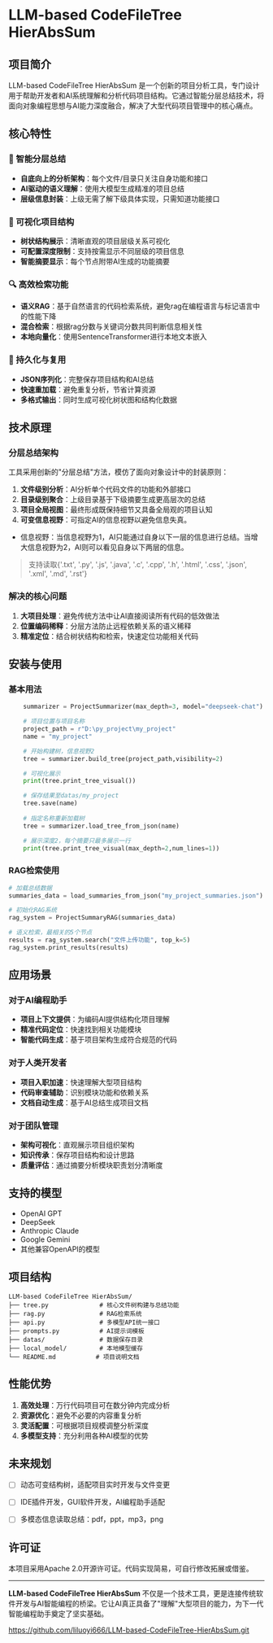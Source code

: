 # LLM-based CodeFileTree HierAbsSum

## 项目简介

LLM-based CodeFileTree HierAbsSum 是一个创新的项目分析工具，专门设计用于帮助开发者和AI系统理解和分析代码项目结构。它通过智能分层总结技术，将面向对象编程思想与AI能力深度融合，解决了大型代码项目管理中的核心痛点。

## 核心特性

### 🎯 智能分层总结
- **自底向上的分析架构**：每个文件/目录只关注自身功能和接口
- **AI驱动的语义理解**：使用大模型生成精准的项目总结
- **层级信息封装**：上级无需了解下级具体实现，只需知道功能接口

### 🌳 可视化项目结构
- **树状结构展示**：清晰直观的项目层级关系可视化
- **可配置深度限制**：支持按需显示不同层级的项目信息
- **智能摘要显示**：每个节点附带AI生成的功能摘要

### 🔍 高效检索功能
- **语义RAG**：基于自然语言的代码检索系统，避免rag在编程语言与标记语言中的性能下降
- **混合检索**：根据rag分数与关键词分数共同判断信息相关性
- **本地向量化**：使用SentenceTransformer进行本地文本嵌入

### 💾 持久化与复用
- **JSON序列化**：完整保存项目结构和AI总结
- **快速重加载**：避免重复分析，节省计算资源
- **多格式输出**：同时生成可视化树状图和结构化数据

## 技术原理

### 分层总结架构
工具采用创新的"分层总结"方法，模仿了面向对象设计中的封装原则：

1. **文件级别分析**：AI分析单个代码文件的功能和外部接口
2. **目录级别聚合**：上级目录基于下级摘要生成更高层次的总结
3. **项目全局视图**：最终形成既保持细节又具备全局观的项目认知
4. **可变信息视野**：可指定AI的信息视野以避免信息失真。

* 信息视野：当信息视野为1，AI只能通过自身以下一层的信息进行总结。当增大信息视野为2，AI则可以看见自身以下两层的信息。

> 支持读取{'.txt', '.py', '.js', '.java', '.c', '.cpp', '.h', '.html', '.css', '.json', '.xml', '.md', '.rst'}

### 解决的核心问题

1. **大项目处理**：避免传统方法中让AI直接阅读所有代码的低效做法
2. **位置编码稀释**：分层方法防止远程依赖关系的语义稀释
3. **精准定位**：结合树状结构和检索，快速定位功能相关代码

## 安装与使用

### 基本用法
```python
    summarizer = ProjectSummarizer(max_depth=3, model="deepseek-chat")

    # 项目位置与项目名称
    project_path = r"D:\py_project\my_project"
    name = "my_project"

    # 开始构建树，信息视野2
    tree = summarizer.build_tree(project_path,visibility=2)

    # 可视化展示
    print(tree.print_tree_visual())

    # 保存结果至datas/my_project
    tree.save(name)
    
    # 指定名称重新加载树
    tree = summarizer.load_tree_from_json(name)

    # 展示深度2，每个摘要只最多展示一行
    print(tree.print_tree_visual(max_depth=2,num_lines=1))
```

### RAG检索使用
```python
# 加载总结数据
summaries_data = load_summaries_from_json("my_project_summaries.json")

# 初始化RAG系统
rag_system = ProjectSummaryRAG(summaries_data)

# 语义检索，最相关的5个节点
results = rag_system.search("文件上传功能", top_k=5)
rag_system.print_results(results)
```

## 应用场景

### 对于AI编程助手
- **项目上下文提供**：为编码AI提供结构化项目理解
- **精准代码定位**：快速找到相关功能模块
- **智能代码生成**：基于项目架构生成符合规范的代码

### 对于人类开发者
- **项目入职加速**：快速理解大型项目结构
- **代码审查辅助**：识别模块功能和依赖关系
- **文档自动生成**：基于AI总结生成项目文档

### 对于团队管理
- **架构可视化**：直观展示项目组织架构
- **知识传承**：保存项目结构和设计思路
- **质量评估**：通过摘要分析模块职责划分清晰度

## 支持的模型

- OpenAI GPT
- DeepSeek
- Anthropic Claude
- Google Gemini
- 其他兼容OpenAPI的模型

## 项目结构

```
LLM-based CodeFileTree HierAbsSum/
├── tree.py              # 核心文件树构建与总结功能
├── rag.py               # RAG检索系统
├── api.py               # 多模型API统一接口
├── prompts.py           # AI提示词模板
├── datas/               # 数据保存目录
├── local_model/         # 本地模型缓存
└── README.md           # 项目说明文档
```

## 性能优势

1. **高效处理**：万行代码项目可在数分钟内完成分析
2. **资源优化**：避免不必要的内容重复分析
3. **灵活配置**：可根据项目规模调整分析深度
4. **多模型支持**：充分利用各种AI模型的优势

## 未来规划

- [ ] 动态可变结构树，适配项目实时开发与文件变更
- [ ] IDE插件开发，GUI软件开发，AI编程助手适配
- [ ] 多模态信息读取总结：pdf，ppt，mp3，png


## 许可证

本项目采用Apache 2.0开源许可证。代码实现简易，可自行修改拓展或借鉴。

---

**LLM-based CodeFileTree HierAbsSum** 不仅是一个技术工具，更是连接传统软件开发与AI智能编程的桥梁。它让AI真正具备了"理解"大型项目的能力，为下一代智能编程助手奠定了坚实基础。

https://github.com/liluoyi666/LLM-based-CodeFileTree-HierAbsSum.git

